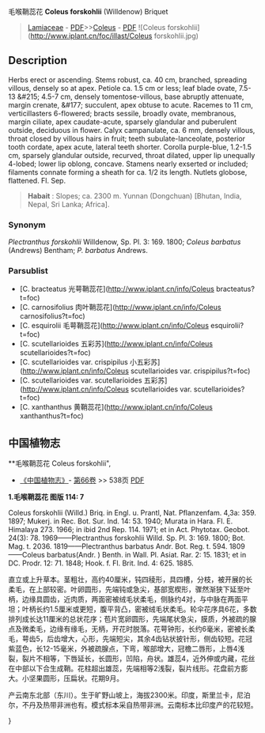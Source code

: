 毛喉鞘蕊花 **Coleus forskohlii** (Willdenow) Briquet

> [Lamiaceae](http://www.iplant.cn/info/Lamiaceae?t=foc) - [PDF](http://www.iplant.cn/foc/pdf/Lamiaceae.pdf)>>[Coleus](http://www.iplant.cn/info/Coleus?t=foc) - [PDF](http://www.iplant.cn/foc/pdf/Coleus.pdf)
![Coleus forskohlii](http://www.iplant.cn/foc/illast/Coleus forskohlii.jpg)

## Description

Herbs erect or ascending. Stems robust, ca. 40 cm, branched, spreading villous, densely so at apex. Petiole ca. 1.5 cm or less; leaf blade ovate, 7.5-13 &amp;#215; 4.5-7 cm, densely tomentose-villous, base abruptly attenuate, margin crenate, &amp;#177; succulent, apex obtuse to acute. Racemes to 11 cm, verticillasters 6-flowered; bracts sessile, broadly ovate, membranous, margin ciliate, apex caudate-acute, sparsely glandular and puberulent outside, deciduous in flower. Calyx campanulate, ca. 6 mm, densely villous, throat closed by villous hairs in fruit; teeth subulate-lanceolate, posterior tooth cordate, apex acute, lateral teeth shorter. Corolla purple-blue, 1.2-1.5 cm, sparsely glandular outside, recurved, throat dilated, upper lip unequally 4-lobed; lower lip oblong, concave. Stamens nearly exserted or included; filaments connate forming a sheath for ca. 1/2 its length. Nutlets globose, flattened. Fl. Sep.


> **Habait** : 
> Slopes; ca. 2300 m. Yunnan (Dongchuan) [Bhutan, India, Nepal, Sri Lanka; Africa].

### Synonym
*Plectranthus forskohlii* Willdenow, Sp. Pl. 3: 169. 1800; *Coleus barbatus* (Andrews) Bentham; *P. barbatus* Andrews.



### Parsublist

* [C.  bracteatus  光萼鞘蕊花](http://www.iplant.cn/info/Coleus bracteatus?t=foc)
* [C.  carnosifolius  肉叶鞘蕊花](http://www.iplant.cn/info/Coleus carnosifolius?t=foc)
* [C.  esquirolii  毛萼鞘蕊花](http://www.iplant.cn/info/Coleus esquirolii?t=foc)
* [C.  scutellarioides  五彩苏](http://www.iplant.cn/info/Coleus scutellarioides?t=foc)
* [C.  scutellarioides var. crispipilus  小五彩苏](http://www.iplant.cn/info/Coleus scutellarioides var. crispipilus?t=foc)
* [C.  scutellarioides var. scutellarioides  五彩苏](http://www.iplant.cn/info/Coleus scutellarioides var. scutellarioides?t=foc)
* [C.  xanthanthus  黄鞘蕊花](http://www.iplant.cn/info/Coleus xanthanthus?t=foc)

## 中国植物志



**毛喉鞘蕊花 Coleus forskohlii",



* [《中国植物志》](http://www.iplant.cn/frps)- [第66卷](http://www.iplant.cn/frps/vol/66) >> 538页 [PDF](http://www.iplant.cn/frps/pdf/66/538.PDF)


**1.毛喉鞘蕊花 图版 114: 7**

Coleus forskohlii (Willd.) Briq. in Engl. u. Prantl, Nat. Pflanzenfam. 4,3a: 359. 1897; Mukerj. in Rec. Bot. Sur. Ind. 14: 53. 1940; Murata in Hara. Fl. E. Himalaya 273. 1966; in ibid 2nd Rep. 114. 1971; et in Act. Phytotax. Geobot. 24(3): 78. 1969——Plectranthus forskohlii Willd. Sp. Pl. 3: 169. 1800; Bot. Mag. t. 2036. 1819——Plectranthus barbatus Andr. Bot. Reg. t. 594. 1809 ——Coleus barbatus(Andr. ) Benth. in Wall. Pl. Asiat. Rar. 2: 15. 1831; et in DC. Prodr. 12: 71. 1848; Hook. f. Fl. Brit. Ind. 4: 625. 1885.

直立或上升草本。茎粗壮，高约40厘米，钝四稜形，具四槽，分枝，被开展的长柔毛，在上部较密。叶卵圆形，先端钝或急尖，基部宽楔形，骤然渐狭下延至叶柄，边缘具圆齿，近肉质，两面密被绒毛状柔毛，侧脉约4对，与中脉在两面平坦；叶柄长约1.5厘米或更短，腹平背凸，密被绒毛状柔毛。轮伞花序具6花，多数排列成长达11厘米的总状花序；苞片宽卵圆形，先端尾状急尖，膜质，外被疏的腺点及微柔毛，边缘有缘毛，无柄，开花时脱落。花萼钟形，长约6毫米，密被长柔毛，萼齿5，后齿增大，心形，先端短尖，其余4齿钻状披针形，侧齿较短。花冠紫蓝色，长12-15毫米，外被疏腺点，下弯，喉部增大，冠檐二唇形，上唇4浅裂，裂片不相等，下唇延长，长圆形，凹陷，舟状。雄蕊4，近外伸或内藏，花丝在中部以下合生成鞘。花柱超出雄蕊，先端相等2浅裂，裂片线形。花盘前方膨大。小坚果圆形，压扁状。花期9月。

产云南东北部（东川）。生于旷野山坡上，海拔2300米。印度，斯里兰卡，尼泊尔，不丹及热带非洲也有。模式标本采自热带非洲。云南标本比印度产的花较短。



}